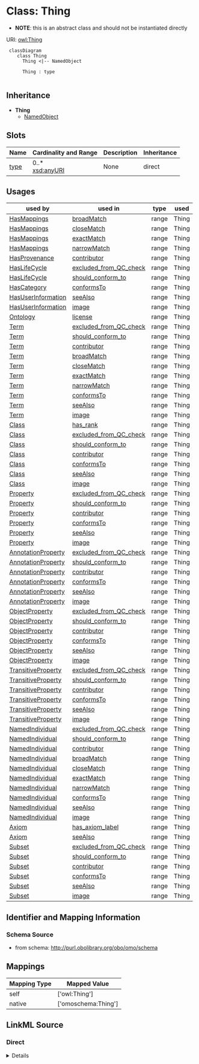 # Class: Thing


* __NOTE__: this is an abstract class and should not be instantiated directly



URI: [owl:Thing](http://www.w3.org/2002/07/owl#Thing)


```{mermaid}
 classDiagram
    class Thing
      Thing <|-- NamedObject
      
      Thing : type
      
```




## Inheritance
* **Thing**
    * [NamedObject](NamedObject.md)



## Slots

| Name | Cardinality and Range | Description | Inheritance |
| ---  | --- | --- | --- |
| [type](type.md) | 0..* <br/> [xsd:anyURI](http://www.w3.org/2001/XMLSchema#anyURI) | None  | direct |



## Usages

| used by | used in | type | used |
| ---  | --- | --- | --- |
| [HasMappings](HasMappings.md) | [broadMatch](broadMatch.md) | range | Thing |
| [HasMappings](HasMappings.md) | [closeMatch](closeMatch.md) | range | Thing |
| [HasMappings](HasMappings.md) | [exactMatch](exactMatch.md) | range | Thing |
| [HasMappings](HasMappings.md) | [narrowMatch](narrowMatch.md) | range | Thing |
| [HasProvenance](HasProvenance.md) | [contributor](contributor.md) | range | Thing |
| [HasLifeCycle](HasLifeCycle.md) | [excluded_from_QC_check](excluded_from_QC_check.md) | range | Thing |
| [HasLifeCycle](HasLifeCycle.md) | [should_conform_to](should_conform_to.md) | range | Thing |
| [HasCategory](HasCategory.md) | [conformsTo](conformsTo.md) | range | Thing |
| [HasUserInformation](HasUserInformation.md) | [seeAlso](seeAlso.md) | range | Thing |
| [HasUserInformation](HasUserInformation.md) | [image](image.md) | range | Thing |
| [Ontology](Ontology.md) | [license](license.md) | range | Thing |
| [Term](Term.md) | [excluded_from_QC_check](excluded_from_QC_check.md) | range | Thing |
| [Term](Term.md) | [should_conform_to](should_conform_to.md) | range | Thing |
| [Term](Term.md) | [contributor](contributor.md) | range | Thing |
| [Term](Term.md) | [broadMatch](broadMatch.md) | range | Thing |
| [Term](Term.md) | [closeMatch](closeMatch.md) | range | Thing |
| [Term](Term.md) | [exactMatch](exactMatch.md) | range | Thing |
| [Term](Term.md) | [narrowMatch](narrowMatch.md) | range | Thing |
| [Term](Term.md) | [conformsTo](conformsTo.md) | range | Thing |
| [Term](Term.md) | [seeAlso](seeAlso.md) | range | Thing |
| [Term](Term.md) | [image](image.md) | range | Thing |
| [Class](Class.md) | [has_rank](has_rank.md) | range | Thing |
| [Class](Class.md) | [excluded_from_QC_check](excluded_from_QC_check.md) | range | Thing |
| [Class](Class.md) | [should_conform_to](should_conform_to.md) | range | Thing |
| [Class](Class.md) | [contributor](contributor.md) | range | Thing |
| [Class](Class.md) | [conformsTo](conformsTo.md) | range | Thing |
| [Class](Class.md) | [seeAlso](seeAlso.md) | range | Thing |
| [Class](Class.md) | [image](image.md) | range | Thing |
| [Property](Property.md) | [excluded_from_QC_check](excluded_from_QC_check.md) | range | Thing |
| [Property](Property.md) | [should_conform_to](should_conform_to.md) | range | Thing |
| [Property](Property.md) | [contributor](contributor.md) | range | Thing |
| [Property](Property.md) | [conformsTo](conformsTo.md) | range | Thing |
| [Property](Property.md) | [seeAlso](seeAlso.md) | range | Thing |
| [Property](Property.md) | [image](image.md) | range | Thing |
| [AnnotationProperty](AnnotationProperty.md) | [excluded_from_QC_check](excluded_from_QC_check.md) | range | Thing |
| [AnnotationProperty](AnnotationProperty.md) | [should_conform_to](should_conform_to.md) | range | Thing |
| [AnnotationProperty](AnnotationProperty.md) | [contributor](contributor.md) | range | Thing |
| [AnnotationProperty](AnnotationProperty.md) | [conformsTo](conformsTo.md) | range | Thing |
| [AnnotationProperty](AnnotationProperty.md) | [seeAlso](seeAlso.md) | range | Thing |
| [AnnotationProperty](AnnotationProperty.md) | [image](image.md) | range | Thing |
| [ObjectProperty](ObjectProperty.md) | [excluded_from_QC_check](excluded_from_QC_check.md) | range | Thing |
| [ObjectProperty](ObjectProperty.md) | [should_conform_to](should_conform_to.md) | range | Thing |
| [ObjectProperty](ObjectProperty.md) | [contributor](contributor.md) | range | Thing |
| [ObjectProperty](ObjectProperty.md) | [conformsTo](conformsTo.md) | range | Thing |
| [ObjectProperty](ObjectProperty.md) | [seeAlso](seeAlso.md) | range | Thing |
| [ObjectProperty](ObjectProperty.md) | [image](image.md) | range | Thing |
| [TransitiveProperty](TransitiveProperty.md) | [excluded_from_QC_check](excluded_from_QC_check.md) | range | Thing |
| [TransitiveProperty](TransitiveProperty.md) | [should_conform_to](should_conform_to.md) | range | Thing |
| [TransitiveProperty](TransitiveProperty.md) | [contributor](contributor.md) | range | Thing |
| [TransitiveProperty](TransitiveProperty.md) | [conformsTo](conformsTo.md) | range | Thing |
| [TransitiveProperty](TransitiveProperty.md) | [seeAlso](seeAlso.md) | range | Thing |
| [TransitiveProperty](TransitiveProperty.md) | [image](image.md) | range | Thing |
| [NamedIndividual](NamedIndividual.md) | [excluded_from_QC_check](excluded_from_QC_check.md) | range | Thing |
| [NamedIndividual](NamedIndividual.md) | [should_conform_to](should_conform_to.md) | range | Thing |
| [NamedIndividual](NamedIndividual.md) | [contributor](contributor.md) | range | Thing |
| [NamedIndividual](NamedIndividual.md) | [broadMatch](broadMatch.md) | range | Thing |
| [NamedIndividual](NamedIndividual.md) | [closeMatch](closeMatch.md) | range | Thing |
| [NamedIndividual](NamedIndividual.md) | [exactMatch](exactMatch.md) | range | Thing |
| [NamedIndividual](NamedIndividual.md) | [narrowMatch](narrowMatch.md) | range | Thing |
| [NamedIndividual](NamedIndividual.md) | [conformsTo](conformsTo.md) | range | Thing |
| [NamedIndividual](NamedIndividual.md) | [seeAlso](seeAlso.md) | range | Thing |
| [NamedIndividual](NamedIndividual.md) | [image](image.md) | range | Thing |
| [Axiom](Axiom.md) | [has_axiom_label](has_axiom_label.md) | range | Thing |
| [Axiom](Axiom.md) | [seeAlso](seeAlso.md) | range | Thing |
| [Subset](Subset.md) | [excluded_from_QC_check](excluded_from_QC_check.md) | range | Thing |
| [Subset](Subset.md) | [should_conform_to](should_conform_to.md) | range | Thing |
| [Subset](Subset.md) | [contributor](contributor.md) | range | Thing |
| [Subset](Subset.md) | [conformsTo](conformsTo.md) | range | Thing |
| [Subset](Subset.md) | [seeAlso](seeAlso.md) | range | Thing |
| [Subset](Subset.md) | [image](image.md) | range | Thing |



## Identifier and Mapping Information







### Schema Source


* from schema: http://purl.obolibrary.org/obo/omo/schema





## Mappings

| Mapping Type | Mapped Value |
| ---  | ---  |
| self | ['owl:Thing']|join(', ') |
| native | ['omoschema:Thing']|join(', ') |


## LinkML Source

<!-- TODO: investigate https://stackoverflow.com/questions/37606292/how-to-create-tabbed-code-blocks-in-mkdocs-or-sphinx -->

### Direct

<details>
```yaml
name: Thing
from_schema: http://purl.obolibrary.org/obo/omo/schema
rank: 1000
abstract: true
slots:
- type
class_uri: owl:Thing

```
</details>

### Induced

<details>
```yaml
name: Thing
from_schema: http://purl.obolibrary.org/obo/omo/schema
rank: 1000
abstract: true
attributes:
  type:
    name: type
    from_schema: http://purl.obolibrary.org/obo/omo/schema
    rank: 1000
    is_a: logical_predicate
    slot_uri: rdf:type
    multivalued: true
    designates_type: true
    alias: type
    owner: Thing
    domain_of:
    - Thing
    range: uriorcurie
class_uri: owl:Thing

```
</details>